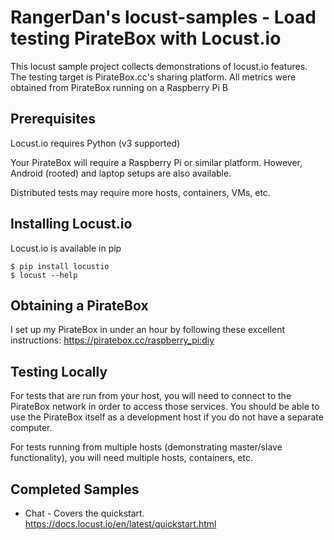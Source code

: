 # RangerDan's locust-samples - Load testing PirateBox with Locust.io

This locust sample project collects demonstrations of locust.io features.  The testing target is PirateBox.cc's sharing platform.  All metrics were obtained from PirateBox running on a Raspberry Pi B

## Prerequisites

Locust.io requires Python (v3 supported)

Your PirateBox will require a Raspberry Pi or similar platform.  However, Android (rooted) and laptop setups are also available.

Distributed tests may require more hosts, containers, VMs, etc.

## Installing Locust.io

Locust.io is available in pip

    $ pip install locustio
    $ locust --help

## Obtaining a PirateBox

I set up my PirateBox in under an hour by following these excellent instructions: https://piratebox.cc/raspberry_pi:diy

## Testing Locally

For tests that are run from your host, you will need to connect to the PirateBox network in order to access those services.  You should be able to use the PirateBox itself as a development host if you do not have a separate computer.

For tests running from multiple hosts (demonstrating master/slave functionality), you will need multiple hosts, containers, etc.

## Completed Samples

* Chat - Covers the quickstart. https://docs.locust.io/en/latest/quickstart.html
